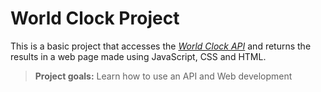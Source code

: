 # World Clock Project

This is a basic project that accesses the *[World Clock API](http://worldclockapi.com)* and returns the results in a web page made using JavaScript, CSS and HTML.

>**Project goals:** Learn how to use an API and Web development
